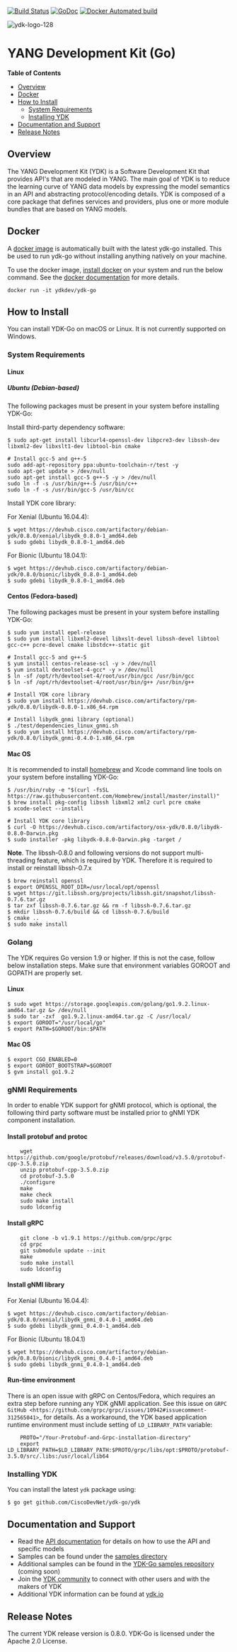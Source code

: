 [![Build Status](https://travis-ci.org/CiscoDevNet/ydk-go.svg?branch=master)](https://travis-ci.org/CiscoDevNet/ydk-go)
[![GoDoc](https://godoc.org/github.com/CiscoDevNet/ydk-go?status.svg)](https://godoc.org/github.com/CiscoDevNet/ydk-go)
[![Docker Automated build](https://img.shields.io/docker/automated/jrottenberg/ffmpeg.svg)](https://hub.docker.com/r/ydkdev/ydk-go/)

![ydk-logo-128](https://cloud.githubusercontent.com/assets/16885441/24175899/2010f51e-0e56-11e7-8fb7-30a9f70fbb86.png)

# YANG Development Kit (Go)

<!-- START doctoc generated TOC please keep comment here to allow auto update -->
<!-- DON'T EDIT THIS SECTION, INSTEAD RE-RUN doctoc TO UPDATE -->
**Table of Contents**

- [Overview](#overview)
- [Docker](#docker)
- [How to Install](#how-to-install)
  - [System Requirements](#system-requirements)
  - [Installing YDK](#installing-ydk)
- [Documentation and Support](#documentation-and-support)
- [Release Notes](#release-notes)

<!-- END doctoc generated TOC please keep comment here to allow auto update -->

## Overview

The YANG Development Kit (YDK) is a Software Development Kit that provides API's that are modeled in YANG. The main goal of YDK is to reduce the learning curve of YANG data models by expressing the model semantics in an API and abstracting protocol/encoding details.  YDK is composed of a core package that defines services and providers, plus one or more module bundles that are based on YANG models.  

## Docker
A [docker image](https://docs.docker.com/engine/reference/run/) is automatically built with the latest ydk-go installed. This be used to run ydk-go without installing anything natively on your machine.

To use the docker image, [install docker](https://docs.docker.com/install/) on your system and run the below command. See the [docker documentation](https://docs.docker.com/engine/reference/run/) for more details.

```
docker run -it ydkdev/ydk-go
```

## How to Install

You can install YDK-Go on macOS or Linux.  It is not currently supported on Windows.

### System Requirements
#### Linux
##### Ubuntu (Debian-based)

The following packages must be present in your system before installing YDK-Go:

Install third-party dependency software:

```
$ sudo apt-get install libcurl4-openssl-dev libpcre3-dev libssh-dev libxml2-dev libxslt1-dev libtool-bin cmake

# Install gcc-5 and g++-5
sudo add-apt-repository ppa:ubuntu-toolchain-r/test -y
sudo apt-get update > /dev/null
sudo apt-get install gcc-5 g++-5 -y > /dev/null
sudo ln -f -s /usr/bin/g++-5 /usr/bin/c++
sudo ln -f -s /usr/bin/gcc-5 /usr/bin/cc
```

Install YDK core library:

For Xenial (Ubuntu 16.04.4):

```
$ wget https://devhub.cisco.com/artifactory/debian-ydk/0.8.0/xenial/libydk_0.8.0-1_amd64.deb
$ sudo gdebi libydk_0.8.0-1_amd64.deb
```

For Bionic (Ubuntu 18.04.1):

```
$ wget https://devhub.cisco.com/artifactory/debian-ydk/0.8.0/bionic/libydk_0.8.0-1_amd64.deb
$ sudo gdebi libydk_0.8.0-1_amd64.deb
```

#### Centos (Fedora-based)

The following packages must be present in your system before installing YDK-Go:

```
$ sudo yum install epel-release
$ sudo yum install libxml2-devel libxslt-devel libssh-devel libtool gcc-c++ pcre-devel cmake libstdc++-static git

# Install gcc-5 and g++-5
$ yum install centos-release-scl -y > /dev/null
$ yum install devtoolset-4-gcc* -y > /dev/null
$ ln -sf /opt/rh/devtoolset-4/root/usr/bin/gcc /usr/bin/gcc
$ ln -sf /opt/rh/devtoolset-4/root/usr/bin/g++ /usr/bin/g++

# Install YDK core library
$ sudo yum install https://devhub.cisco.com/artifactory/rpm-ydk/0.8.0/libydk-0.8.0-1.x86_64.rpm

# Install libydk_gnmi library (optional)
$ ./test/dependencies_linux_gnmi.sh
$ sudo yum install https://devhub.cisco.com/artifactory/rpm-ydk/0.8.0/libydk_gnmi-0.4.0-1.x86_64.rpm
```

#### Mac OS

It is recommended to install [homebrew](http://brew.sh) and Xcode command line tools on your system before installing YDK-Go:

```
$ /usr/bin/ruby -e "$(curl -fsSL https://raw.githubusercontent.com/Homebrew/install/master/install)"
$ brew install pkg-config libssh libxml2 xml2 curl pcre cmake
$ xcode-select --install

# Install YDK core library
$ curl -O https://devhub.cisco.com/artifactory/osx-ydk/0.8.0/libydk-0.8.0-Darwin.pkg
$ sudo installer -pkg libydk-0.8.0-Darwin.pkg -target /
```

**Note**. The libssh-0.8.0 and following versions do not support multi-threading feature, which is required by YDK. Therefore it is required to install or reinstall libssh-0.7.x

```
$ brew reinstall openssl
$ export OPENSSL_ROOT_DIR=/usr/local/opt/openssl
$ wget https://git.libssh.org/projects/libssh.git/snapshot/libssh-0.7.6.tar.gz
$ tar zxf libssh-0.7.6.tar.gz && rm -f libssh-0.7.6.tar.gz
$ mkdir libssh-0.7.6/build && cd libssh-0.7.6/build
$ cmake ..
$ sudo make install
```

### Golang

The YDK requires Go version 1.9 or higher. If this is not the case, follow below installation steps. Make sure that environment variables GOROOT and GOPATH are properly set.

#### Linux

```
$ sudo wget https://storage.googleapis.com/golang/go1.9.2.linux-amd64.tar.gz &> /dev/null
$ sudo tar -zxf  go1.9.2.linux-amd64.tar.gz -C /usr/local/
$ export GOROOT="/usr/local/go"
$ export PATH=$GOROOT/bin:$PATH
```

#### Mac OS

```
$ export CGO_ENABLED=0
$ export GOROOT_BOOTSTRAP=$GOROOT
$ gvm install go1.9.2
```

### gNMI Requirements

In order to enable YDK support for gNMI protocol, which is optional, the following third party software must be installed prior to gNMI YDK component installation.

#### Install protobuf and protoc

```
    wget https://github.com/google/protobuf/releases/download/v3.5.0/protobuf-cpp-3.5.0.zip
    unzip protobuf-cpp-3.5.0.zip
    cd protobuf-3.5.0
    ./configure
    make
    make check
    sudo make install
    sudo ldconfig
```

#### Install gRPC

```
    git clone -b v1.9.1 https://github.com/grpc/grpc
    cd grpc
    git submodule update --init
    make
    sudo make install
    sudo ldconfig
```

#### Install gNMI library

For Xenial (Ubuntu 16.04.4):

```
$ wget https://devhub.cisco.com/artifactory/debian-ydk/0.8.0/xenial/libydk_gnmi_0.4.0-1_amd64.deb
$ sudo gdebi libydk_gnmi_0.4.0-1_amd64.deb
```

For Bionic (Ubuntu 18.04.1)

```
$ wget https://devhub.cisco.com/artifactory/debian-ydk/0.8.0/bionic/libydk_gnmi_0.4.0-1_amd64.deb
$ sudo gdebi libydk_gnmi_0.4.0-1_amd64.deb
```

#### Run-time environment

There is an open issue with gRPC on Centos/Fedora, which requires an extra step before running any YDK gNMI application. See this issue on `GRPC GitHub <https://github.com/grpc/grpc/issues/10942#issuecomment-312565041>`_ 
for details. As a workaround, the YDK based application runtime environment must include setting of `LD_LIBRARY_PATH` variable:

```
    PROTO="/Your-Protobuf-and-Grpc-installation-directory"
    export LD_LIBRARY_PATH=$LD_LIBRARY_PATH:$PROTO/grpc/libs/opt:$PROTO/protobuf-3.5.0/src/.libs:/usr/local/lib64
```

### Installing YDK

You can install the latest `ydk` package using:

```
$ go get github.com/CiscoDevNet/ydk-go/ydk
```

## Documentation and Support
- Read the [API documentation](http://ydk.cisco.com/go/docs) for details on how to use the API and specific models
- Samples can be found under the [samples directory](https://github.com/CiscoDevNet/ydk-go/tree/master/samples)
- Additional samples can be found in the [YDK-Go samples repository](https://github.com/CiscoDevNet/ydk-go-samples) (coming soon)
- Join the [YDK community](https://communities.cisco.com/community/developer/ydk) to connect with other users and with the makers of YDK
- Additional YDK information can be found at [ydk.io](http://ydk.io)

## Release Notes

The current YDK release version is 0.8.0. YDK-Go is licensed under the Apache 2.0 License.
